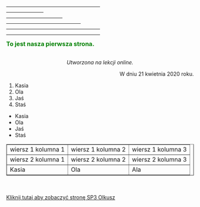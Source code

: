<html> 
<head>
<title>Strona 1</title> 
</head>
<body> 
<hr size =2 width =50%  align=left> 
<hr size =2 width =100 >
<hr size =2 width =30% align=right >
<hr size =2 width =200 >
<hr width =50% size =5 align=left  color=blue>
<hr width =50% size =5 align=center  color = red> 
<b><font size=3 color= #008000> To jest nasza pierwsza strona. </font> </b> <br> <br>
<p align = "center"> <i>Utworzona na lekcji online.</i> </p>
<p align = "right"> W dniu 21 kwietnia 2020 roku. </p> <ol> <li>   Kasia  </li> <li>   Ola  </li> <li>   Jaś  </li> <li>  Staś   </li> </ol> <ul> <li>   Kasia </li> <li>   Ola  </li> <li>   Jaś  </li> <li>  Staś   </li> </ul> <table border=1> <tr> <td> wiersz 1 kolumna 1</td> <td> wiersz 1 kolumna 2</td> <td> wiersz 1 kolumna 3</td> </tr> <tr> <td> wiersz 2 kolumna 1</td> <td> wiersz 2 kolumna 2</td> <td> wiersz 2 kolumna 3</td> </tr> <tr> <td> Kasia</td> <td> Ola</td> <td> Ala</td> </tr> </table> <br><br> <a href = "http://www.sp3olkusz.pl/"> Kliknij tutaj aby zobaczyć stronę SP3 Olkusz</a> 
</body>
</html> 
